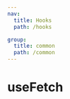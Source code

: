 ```yaml
---
nav:
  title: Hooks
  path: /hooks

group:
  title: common
  path: /common
---
```


<!-- TODO: 待补充 -->

# useFetch
